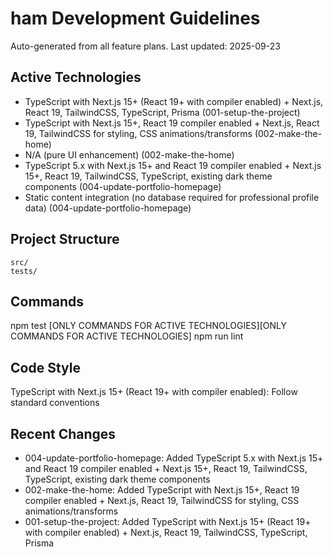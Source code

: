 # ham Development Guidelines

Auto-generated from all feature plans. Last updated: 2025-09-23

## Active Technologies
- TypeScript with Next.js 15+ (React 19+ with compiler enabled) + Next.js, React 19, TailwindCSS, TypeScript, Prisma (001-setup-the-project)
- TypeScript with Next.js 15+, React 19 compiler enabled + Next.js, React 19, TailwindCSS for styling, CSS animations/transforms (002-make-the-home)
- N/A (pure UI enhancement) (002-make-the-home)
- TypeScript 5.x with Next.js 15+ and React 19 compiler enabled + Next.js 15+, React 19, TailwindCSS, TypeScript, existing dark theme components (004-update-portfolio-homepage)
- Static content integration (no database required for professional profile data) (004-update-portfolio-homepage)

## Project Structure
```
src/
tests/
```

## Commands
npm test [ONLY COMMANDS FOR ACTIVE TECHNOLOGIES][ONLY COMMANDS FOR ACTIVE TECHNOLOGIES] npm run lint

## Code Style
TypeScript with Next.js 15+ (React 19+ with compiler enabled): Follow standard conventions

## Recent Changes
- 004-update-portfolio-homepage: Added TypeScript 5.x with Next.js 15+ and React 19 compiler enabled + Next.js 15+, React 19, TailwindCSS, TypeScript, existing dark theme components
- 002-make-the-home: Added TypeScript with Next.js 15+, React 19 compiler enabled + Next.js, React 19, TailwindCSS for styling, CSS animations/transforms
- 001-setup-the-project: Added TypeScript with Next.js 15+ (React 19+ with compiler enabled) + Next.js, React 19, TailwindCSS, TypeScript, Prisma

<!-- MANUAL ADDITIONS START -->
<!-- MANUAL ADDITIONS END -->
